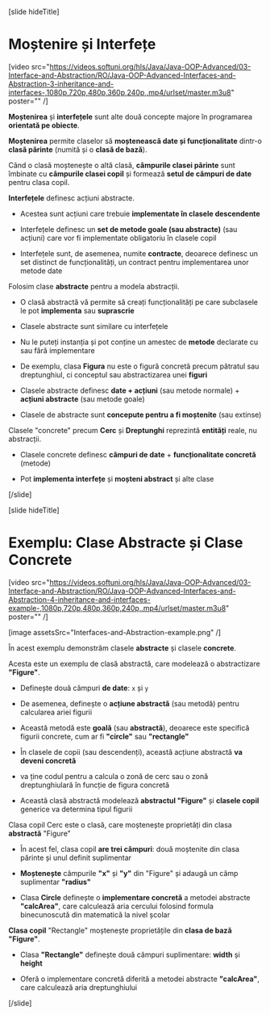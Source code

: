 [slide hideTitle]

# Moștenire și Interfețe

[video src="https://videos.softuni.org/hls/Java/Java-OOP-Advanced/03-Interface-and-Abstraction/RO/Java-OOP-Advanced-Interfaces-and-Abstraction-3-inheritance-and-interfaces-,1080p,720p,480p,360p,240p,.mp4/urlset/master.m3u8" poster="" /]

**Moștenirea** și **interfețele** sunt alte două concepte majore în programarea **orientată pe obiecte**.

**Moștenirea** permite claselor să **moștenească date și funcționalitate** dintr-o **clasă părinte** (numită și o **clasă de bază**).

Când o clasă moștenește o altă clasă, **câmpurile clasei părinte** sunt îmbinate cu **câmpurile clasei copil** și formează **setul de câmpuri de date** pentru clasa copil.

**Interfețele** definesc acțiuni abstracte.

- Acestea sunt acțiuni care trebuie **implementate în clasele descendente**

- Interfețele definesc un **set de metode goale (sau abstracte)** (sau acțiuni) care vor fi implementate obligatoriu în clasele copil

- Interfețele sunt, de asemenea, numite **contracte**, deoarece definesc un set distinct de funcționalități, un contract pentru implementarea unor metode date

Folosim clase **abstracte** pentru a modela abstracții.

- O clasă abstractă vă permite să creați funcționalități pe care subclasele le pot **implementa** sau **suprascrie**

- Clasele abstracte sunt similare cu interfețele

- Nu le puteți instanția și pot conține un amestec de **metode** declarate cu sau fără implementare

- De exemplu, clasa **Figura** nu este o figură concretă precum pătratul sau dreptunghiul, ci conceptul sau abstractizarea unei **figuri**

- Clasele abstracte definesc **date + acțiuni** (sau metode normale) + **acțiuni abstracte** (sau metode goale)

- Clasele de abstracte sunt **concepute pentru a fi moștenite** (sau extinse)

Clasele "concrete" precum **Cerc** și **Dreptunghi** reprezintă **entități** reale, nu abstracții.

- Clasele concrete definesc **câmpuri de date** + **funcționalitate concretă** (metode)

- Pot **implementa interfețe** și **moșteni abstract** și alte clase

[/slide]

[slide hideTitle]
# Exemplu: Clase Abstracte și Clase Concrete

[video src="https://videos.softuni.org/hls/Java/Java-OOP-Advanced/03-Interface-and-Abstraction/RO/Java-OOP-Advanced-Interfaces-and-Abstraction-4-inheritance-and-interfaces-example-,1080p,720p,480p,360p,240p,.mp4/urlset/master.m3u8" poster="" /]

[image assetsSrc="Interfaces-and-Abstraction-example.png" /]

În acest exemplu demonstrăm clasele **abstracte** și clasele **concrete**.

Acesta este un exemplu de clasă abstractă, care modelează o abstractizare **"Figure"**.

- Definește două câmpuri **de date**: `x` și `y`

- De asemenea, definește o **acțiune abstractă** (sau metodă) pentru calcularea ariei figurii

- Această metodă este **goală** (sau **abstractă**), deoarece este specifică figurii concrete, cum ar fi **"circle"** sau **"rectangle"**

- În clasele de copii (sau descendenți), această acțiune abstractă **va deveni concretă**

* va ține codul pentru a calcula o zonă de cerc sau o zonă dreptunghiulară în funcție de figura concretă

- Această clasă abstractă modelează **abstractul "Figure"** și **clasele copil** generice va determina tipul figurii

 Clasa copil Cerc este o clasă, care moștenește proprietăți din clasa **abstractă** "Figure"

- În acest fel, clasa copil **are trei câmpuri**: două moștenite din clasa părinte și unul definit suplimentar

- **Moștenește** câmpurile **"x"** și **"y"** din "Figure" și adaugă un câmp suplimentar **"radius"**

- Clasa **Circle** definește o **implementare concretă** a metodei abstracte **"calcArea"**, care calculează aria cercului folosind formula binecunoscută din matematică la nivel școlar

**Clasa copil** "Rectangle" moștenește proprietățile din **clasa de bază "Figure"**.

- Clasa **"Rectangle"** definește două câmpuri suplimentare: **width** și **height**

- Oferă o implementare concretă diferită a metodei abstracte **"calcArea"**, care calculează aria dreptunghiului

[/slide]
